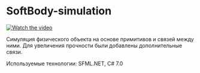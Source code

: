 # SoftBody-simulation

[![Watch the video](https://i.imgur.com/RTQU6oj.png)](https://youtu.be/yteuMzlYNFI)

Симуляция физического объекта на основе примитивов и связей между ними.
Для увеличения прочности были добавлены дополнительные связи.

Используемые технологии: SFML.NET, C# 7.0
